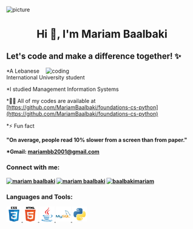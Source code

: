 <img align="center" alt="picture" width="1200" src=https://thumbs.gfycat.com/DamagedImportantAmurratsnake-size_restricted.gif>
<h1 align="center">Hi 👋, I'm Mariam Baalbaki</h1>
<h2 align="left"> Let's code and make a difference together! ✨ </h2>
<img align="right" alt="coding" width="400" src=https://camo.githubusercontent.com/b7e84cd7df9d883ebab3618b73506c04d2b867b5249291268930f0ab1f02e2e2/68747470733a2f2f7265732e636c6f7564696e6172792e636f6d2f70726163746963616c6465762f696d6167652f66657463682f732d2d32625a496a5047432d2d2f635f6c696d6974253243665f6175746f253243666c5f70726f6772657373697665253243715f3636253243775f3838302f68747470733a2f2f6465762d746f2d75706c6f6164732e73332e616d617a6f6e6177732e636f6d2f692f64347476756b6274356d726133376376776b6c6b2e676966
  
*A Lebanese International University student

*I studied Management Information Systems

*👨‍💻 All of my codes are available at [https://github.com/MariamBaalbaki/foundations-cs-python](https://github.com/MariamBaalbaki/foundations-cs-python)

<p>*⚡ Fun fact  </p><p><b>"On average, people read 10% slower from a screen than from paper."</p>

*Gmail: mariambb2001@gmail.com

<h3 align="left">Connect with me:</h3>
<p align="left">
<a href="https://linkedin.com/in/mariam baalbaki" target="blank"><img align="center" src="https://raw.githubusercontent.com/rahuldkjain/github-profile-readme-generator/master/src/images/icons/Social/linked-in-alt.svg" alt="mariam baalbaki" height="30" width="40" /></a>
<a href="https://fb.com/mariam baalbaki" target="blank"><img align="center" src="https://raw.githubusercontent.com/rahuldkjain/github-profile-readme-generator/master/src/images/icons/Social/facebook.svg" alt="mariam baalbaki" height="30" width="40" /></a>
<a href="https://instagram.com/baalbakimariam" target="blank"><img align="center" src="https://raw.githubusercontent.com/rahuldkjain/github-profile-readme-generator/master/src/images/icons/Social/instagram.svg" alt="baalbakimariam" height="30" width="40" /></a>
</p>

<h3 align="left">Languages and Tools:</h3>
<p align="left"> <a href="https://www.w3schools.com/css/" target="_blank" rel="noreferrer"> <img src="https://raw.githubusercontent.com/devicons/devicon/master/icons/css3/css3-original-wordmark.svg" alt="css3" width="40" height="40"/> </a> <a href="https://www.w3.org/html/" target="_blank" rel="noreferrer"> <img src="https://raw.githubusercontent.com/devicons/devicon/master/icons/html5/html5-original-wordmark.svg" alt="html5" width="40" height="40"/> </a> <a href="https://www.java.com" target="_blank" rel="noreferrer"> <img src="https://raw.githubusercontent.com/devicons/devicon/master/icons/java/java-original.svg" alt="java" width="40" height="40"/> </a> <a href="https://www.mysql.com/" target="_blank" rel="noreferrer"> <img src="https://raw.githubusercontent.com/devicons/devicon/master/icons/mysql/mysql-original-wordmark.svg" alt="mysql" width="40" height="40"/> </a> <a href="https://www.python.org" target="_blank" rel="noreferrer"> <img src="https://raw.githubusercontent.com/devicons/devicon/master/icons/python/python-original.svg" alt="python" width="40" height="40"/> </a> </p>
